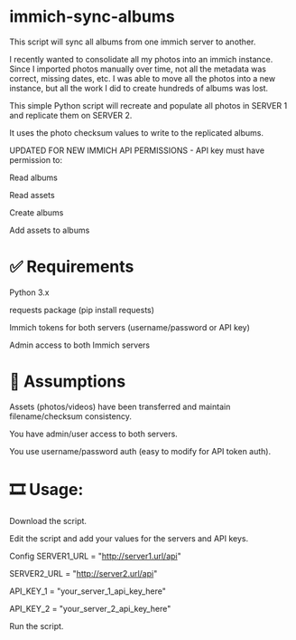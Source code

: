# immich-sync-albums
This script will sync all albums from one immich server to another.

I recently wanted to consolidate all my photos into an immich instance. Since I imported photos manually over time, not all the metadata was correct, missing dates, etc. I was able to move all the photos into a new instance, but all the work I did to create hundreds of albums was lost.

This simple Python script will recreate and populate all photos in SERVER 1 and replicate them on SERVER 2. 

It uses the photo checksum values to write to the replicated albums.

UPDATED FOR NEW IMMICH API PERMISSIONS - API key must have permission to:

Read albums

Read assets

Create albums

Add assets to albums


# ✅ Requirements
Python 3.x

requests package (pip install requests)

Immich tokens for both servers (username/password or API key)

Admin access to both Immich servers


# 🧠 Assumptions
Assets (photos/videos) have been transferred and maintain filename/checksum consistency.

You have admin/user access to both servers.

You use username/password auth (easy to modify for API token auth).



# 🎞️ Usage:

Download the script.

Edit the script and add your values for the servers and API keys.

Config
SERVER1_URL = "http://server1.url/api"

SERVER2_URL = "http://server2.url/api"

API_KEY_1 = "your_server_1_api_key_here"

API_KEY_2 = "your_server_2_api_key_here"

Run the script.
